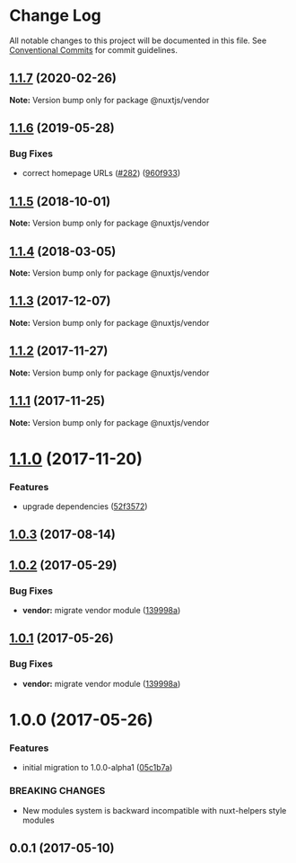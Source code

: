 # Change Log

All notable changes to this project will be documented in this file.
See [Conventional Commits](https://conventionalcommits.org) for commit guidelines.

## [1.1.7](https://github.com/nuxt/modules/compare/@nuxtjs/vendor@1.1.6...@nuxtjs/vendor@1.1.7) (2020-02-26)

**Note:** Version bump only for package @nuxtjs/vendor





## [1.1.6](https://github.com/nuxt/modules/compare/@nuxtjs/vendor@1.1.5...@nuxtjs/vendor@1.1.6) (2019-05-28)


### Bug Fixes

* correct homepage URLs ([#282](https://github.com/nuxt/modules/issues/282)) ([960f933](https://github.com/nuxt/modules/commit/960f933))





<a name="1.1.5"></a>
## [1.1.5](https://github.com/nuxt/modules/compare/@nuxtjs/vendor@1.1.4...@nuxtjs/vendor@1.1.5) (2018-10-01)

**Note:** Version bump only for package @nuxtjs/vendor





<a name="1.1.4"></a>
## [1.1.4](https://github.com/nuxt/modules/compare/@nuxtjs/vendor@1.1.3...@nuxtjs/vendor@1.1.4) (2018-03-05)




**Note:** Version bump only for package @nuxtjs/vendor

<a name="1.1.3"></a>
## [1.1.3](https://github.com/nuxt/modules/compare/@nuxtjs/vendor@1.1.2...@nuxtjs/vendor@1.1.3) (2017-12-07)




**Note:** Version bump only for package @nuxtjs/vendor

<a name="1.1.2"></a>
## [1.1.2](https://github.com/nuxt/modules/compare/@nuxtjs/vendor@1.1.0...@nuxtjs/vendor@1.1.2) (2017-11-27)




**Note:** Version bump only for package @nuxtjs/vendor

<a name="1.1.1"></a>
## [1.1.1](https://github.com/nuxt/modules/compare/@nuxtjs/vendor@1.1.0...@nuxtjs/vendor@1.1.1) (2017-11-25)




**Note:** Version bump only for package @nuxtjs/vendor

<a name="1.1.0"></a>
# [1.1.0](https://github.com/nuxt/modules/compare/@nuxtjs/vendor@1.0.3...@nuxtjs/vendor@1.1.0) (2017-11-20)


### Features

* upgrade dependencies ([52f3572](https://github.com/nuxt/modules/commit/52f3572))




<a name="1.0.3"></a>
## [1.0.3](https://github.com/nuxt/modules/compare/@nuxtjs/vendor@1.0.2...@nuxtjs/vendor@1.0.3) (2017-08-14)




<a name="1.0.2"></a>
## [1.0.2](https://github.com/nuxt/modules/compare/@nuxtjs/vendor@1.0.0...@nuxtjs/vendor@1.0.2) (2017-05-29)


### Bug Fixes

* **vendor:** migrate vendor module ([139998a](https://github.com/nuxt/modules/commit/139998a))




<a name="1.0.1"></a>
## [1.0.1](https://github.com/nuxt/modules/compare/@nuxtjs/vendor@1.0.0...@nuxtjs/vendor@1.0.1) (2017-05-26)


### Bug Fixes

* **vendor:** migrate vendor module ([139998a](https://github.com/nuxt/modules/commit/139998a))




<a name="1.0.0"></a>
# 1.0.0 (2017-05-26)


### Features

* initial migration to 1.0.0-alpha1 ([05c1b7a](https://github.com/nuxt/modules/commit/05c1b7a))


### BREAKING CHANGES

* New modules system is backward incompatible with nuxt-helpers style modules




<a name="0.0.1"></a>
## 0.0.1 (2017-05-10)
